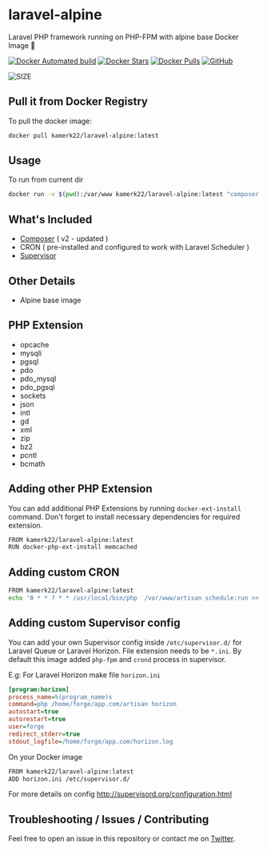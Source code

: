 # laravel-alpine
Laravel PHP framework running on PHP-FPM with alpine base Docker Image 🐳

[![Docker Automated build](https://img.shields.io/docker/automated/kamerk22/laravel-alpine.svg?style=flat-square)](https://hub.docker.com/r/kamerk22/laravel-alpine)
[![Docker Stars](https://img.shields.io/docker/stars/kamerk22/laravel-alpine.svg?style=flat-square)](https://hub.docker.com/r/kamerk22/laravel-alpine)
[![Docker Pulls](https://img.shields.io/docker/pulls/kamerk22/laravel-alpine.svg?style=flat-square)](https://hub.docker.com/r/kamerk22/laravel-alpine)
[![GitHub](https://img.shields.io/github/license/mashape/apistatus.svg?style=flat-square)](https://github.com/kamerk22/laravel-alpine/)

![SIZE](http://i.imgur.com/oJ4jCPP.jpg)

## Pull it from Docker Registry
To pull the docker image:
```bash
docker pull kamerk22/laravel-alpine:latest
```

## Usage
To run from current dir
```bash
docker run -v $(pwd):/var/www kamerk22/laravel-alpine:latest "composer install --prefer-dist"
```

## What's Included
 - [Composer](https://getcomposer.org/) ( v2 - updated )
 - CRON ( pre-installed and configured to work with Laravel Scheduler )
 - [Supervisor](http://supervisord.org) 

## Other Details
- Alpine base image

## PHP Extension
- opcache
- mysqli
- pgsql 
- pdo 
- pdo_mysql
- pdo_pgsql 
- sockets
- json
- intl
- gd
- xml
- zip
- bz2
- pcntl
- bcmath

## Adding other PHP Extension
You can add additional PHP Extensions by running `docker-ext-install` command. Don't forget to install necessary dependencies for required extension.
```bash
FROM kamerk22/laravel-alpine:latest
RUN docker-php-ext-install memcached
```

 ## Adding custom CRON
 ```bash
 FROM kamerk22/laravel-alpine:latest
 echo '0 * * ? * * /usr/local/bin/php  /var/www/artisan schedule:run >> /dev/null 2>&1' > /etc/crontabs/root 
 ```
 
 ## Adding custom Supervisor config
 You can add your own Supervisor config inside `/etc/supervisor.d/` for Laravel Queue or Laravel Horizon. File extension needs to be `*.ini`. By default this image added `php-fpm` and `crond` process in supervisor. 

E.g: For Laravel Horizon make file `horizon.ini`
```ini
[program:horizon]
process_name=%(program_name)s
command=php /home/forge/app.com/artisan horizon
autostart=true
autorestart=true
user=forge
redirect_stderr=true
stdout_logfile=/home/forge/app.com/horizon.log
```
On your Docker image
```bash
FROM kamerk22/laravel-alpine:latest
ADD horizon.ini /etc/supervisor.d/
```
For more details on config http://supervisord.org/configuration.html

## Troubleshooting / Issues / Contributing
Feel free to open an issue in this repository or contact me on [Twitter](https://twitter.com/kamerk22).


